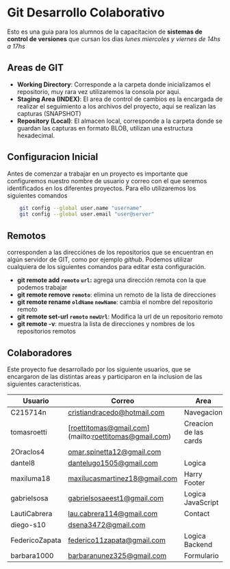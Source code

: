 # Git Desarrollo Colaborativo

Esto es una guia para los alumnos de la capacitacion de **sistemas de control de versiones** que cursan los dias _lunes miercoles y viernes de 14hs a 17hs_

## Areas de GIT

- **Working Directory**: Corresponde a la carpeta donde inicializamos el repositorio, muy rara vez utilizaremos la consola por aqui.
- **Staging Area (INDEX)**: El area de control de cambios es la encargada de realizar el seguimiento a los archivos del proyecto, aqui se realizan las capturas (SNAPSHOT)
- **Repository (Local)**: El almacen local, corresponde a la carpeta donde se guardan las capturas en formato BLOB, utilizan una estructura hexadecimal.

## Configuracion Inicial

Antes de comenzar a trabajar en un proyecto es importante que configuremos nuestro nombre de usuario y correo con el que seremos identificados en los diferentes proyectos. Para ello utilizaremos los siguientes comandos

```sh
    git config --global user.name "username"
    git config --global user.email "user@server"
```

## Remotos

corresponden a las direcciónes de los repositorios que se encuentran en algún servidor de GIT, como por ejemplo _github_. Podemos utilizar cualquiera de los siguientes comandos para editar esta configuración.

- **git remote add `remoto` `url`:** agrega una dirección remota con la que podemos trabajar
- **git remote remove `remoto`**: elimina un remoto de la lista de direcciones
- **git remote rename `oldName` `newName`**: cambia el nombre del repositorio remoto
- **git remote set-url `remoto` `newUrl`**: Modifica la url de un repositorio remoto
- **git remote -v**: muestra la lista de direcciones y nombres de los repositorios remotos

## Colaboradores

Este proyecto fue desarrollado por los siguiente usuarios, que se encargaron de las distintas areas y participaron en la inclusion de las siguientes caracteristicas.

| Usuario | Correo | Area |
|-|-|-|
| C215714n | [cristiandracedo@hotmail.com](mailto:cristiandracedo@hotmail.com) | Navegacion |
| tomasroetti |[roettitomas@gmail.com] (mailto:roettitomas@gmail.com) | Creacion de las cards |
| 2Oraclos4 | [omar.spinetta12@gmail.com](mailto:omar.spinetta12@gmail.com) |
| dantel8 | [dantelugo1505@gmail.com](mailto:dantelugo1505@gmail.com) | Logica |
| maxiluma18 | [maxilucasmartinez18@gmail.com](mailto:maxilucasmartinez18@gmail.com) | Harry Footer |
| gabrieIsosa | [gabrielsosaeest1@gmail.com](mailto:gabrielsosaeest1@gmail.com) | Logica JavaScript |
| LautiCabrera | [lau.cabrera114@gmail.com](mailto:lau.cabrera114@gmail.com) | Contact |
| diego-s10 | [dsena3472@gmail.com](mailto:dsena3472@gmail.com)|
| FedericoZapata | [federico11zapata@gmail.com](mailto:federico11zapata@gmail.com) | Logica Backend |
| barbara1000 | [barbaranunez325@gmail.com](mailto:barbaranunez325@gmail.com)| Formulario|
